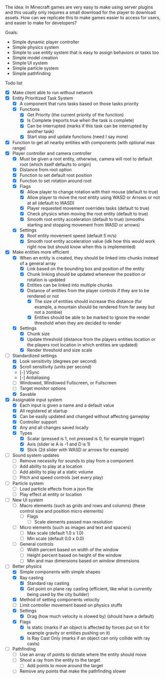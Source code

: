 The idea: In Minecraft games are very easy to make using server plugins and this usually only requires a small download for the player to download assets.  How can we replicate this to make games easier to access for users, and easier to make for developers?

Goals:
- Simple dynamic player controller
- Simple physics system
- Simple to use entity system that is easy to assign behaviors or tasks too
- Simple model creation
- Simple UI system
- Simple particle system
- Simple pathfinding

Todo list
- [x] Make client able to run without network
- [x] Entity Prioritized Task System
  - [x] A component that runs tasks based on those tasks priority
  - [x] Functions
    - [x] Get Priority (the current priority of the function)
    - [x] Is Complete (reports true when the task is complete)
    - [x] Can be interrupted (marks if this task can be interrupted by another task)
    - [x] Start stop and update functions (need I say more)
- [x] Function to get all nearby entities with components (with optional max range)
- [x] Player controller and camera controller
  - [x] Must be given a root entity, otherwise, camera will root to default root (which itself defaults to origin)
  - [x] Distance from root option
  - [x] Function to set default root position
  - [x] Function to set rotation around root
  - [x] Flags
    - [x] Allow player to change rotation with their mouse (default to true)
    - [x] Allow player to move the root entity using WASD or Arrows or not at all (default to WASD)
    - [x] Player requested movement overrides tasks (default to true)
    - [x] Check physics when moving the root entity (default to true)
    - [x] Smooth root entity acceleration (default to true) (smooths starting and stopping movement from WASD or arrows)
  - [x] Settings
    - [x] Root entity movement speed (default 5 m/s)
    - [x] Smooth root entity acceleration value (idk how this would work right now but should know when this is implemented)
- [x] Make entities more efficient
  - [x] When an entity is created, they should be linked into chunks instead of a general array
    - [x] Link based on the bounding box and position of the entity
    - [x] Chunk linking should be updated whenever the position or rotation is updated
    - [x] Entities can be linked into multiple chunks
    - [x] Distance of entities from the player controls if they are to be rendered or not
      - [x] The size of entities should increase this distance (for example, a mountain should be rendered from far away but not a zombie)
      - [x] Entities should be able to be marked to ignore the render threshold when they are decided to render
  - [x] Settings
    - [x] Chunk size
    - [x] Update threshold (distance from the players entities location or the players root location in which entities are updated)
    - [x] Render threshold and size scale
- [ ] Standardized settings
  - [x] Look sensitivity (degrees per second)
  - [x] Scroll sensitivity (units per second)
  - [-] VSync
  - [-] Antialiasing
  - [ ] Windowed, Windowed Fullscreen, or Fullscreen
  - [ ] Target monitor options
  - [x] Savable
- [x] Assignable input system
  - [x] Each input is given a name and a default value
  - [x] All registered at startup
  - [x] Can be easily updated and changed without affecting gameplay
  - [x] Controller support
  - [x] Any and all changes saved locally
  - [x] Types
    - [x] Scalar (pressed is 1, not pressed is 0, for example trigger)
    - [x] Axis (slider ie A is -1 and D is 1)
    - [x] Stick (2d slider with WASD or arrows for example)
- [ ] Sound system updates
  - [ ] Remove necessity for sounds to play from a component
  - [ ] Add ability to play at a location
  - [ ] Add ability to play at a static volume
  - [ ] Pitch and speed controls (set every play)
- [ ] Particle system
  - [ ] Load particle effects from a json file
  - [ ] Play effect at entity or location
- [ ] New UI system
  - [ ] Macro elements (such as grids and rows and columns) (these control size and position micro elements)
    - [ ] Flags
      - [ ] Scale elements passed max resolution
  - [ ] Micro elements (such as images and text and spacers)
    - [ ] Max scale (default 1.0 x 1.0)
    - [ ] Min scale (default 0.0 x 0.0)
  - [ ] General controls
    - [ ] Width percent based on width of the window
    - [ ] Height percent based on height of the window
    - [ ] Min and max dimensions based on window dimensions
- [ ] Better physics
  - [x] Simple components with simple shapes
  - [x] Ray casting
    - [x] Standard ray casting
    - [x] Get point on plane ray casting (efficient, like what is currently being used by the city builder)
  - [x] Method of setting components velocity
  - [ ] Limit controller movement based on physics stuffs
  - [x] Settings
    - [x] Drag (how much velocity is slowed by) (should have a default)
  - [x] Flags
    - [x] Is static (marks if an object is affected by forces put on it for example gravity or entities pushing on it)
    - [x] Is Ray Cast Only (marks if an object can only collide with ray casts)
- [ ] Pathfinding
  - [ ] Use an array of points to dictate where the entity should move
  - [ ] Shoot a ray from the entity to the target
    - [ ] Add points to move around the target
  - [ ] Remove any points that make the pathfinding slower